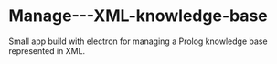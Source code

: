 #	Manage---XML-knowledge-base

Small app build with electron for managing a Prolog knowledge base represented in XML.

